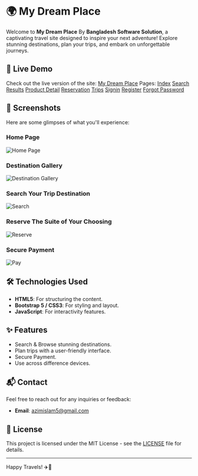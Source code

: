 # 🌍 My Dream Place

Welcome to **My Dream Place** By **Bangladesh Software Solution**, a captivating travel site designed to inspire your next adventure! Explore stunning destinations, plan your trips, and embark on unforgettable journeys.

## 🚀 Live Demo

Check out the live version of the site: [My Dream Place](https://travel.azimdev.me/)
Pages:
[Index](https://travel.azimdev.me/index.html)
[Search Results](https://travel.azimdev.me/search-results.html)
[Product Detail](https://travel.azimdev.me/product_detail.html)
[Reservation](https://travel.azimdev.me/checkout.html)
[Trips](https://travel.azimdev.me/checkout.html)
[Signin](https://travel.azimdev.me/signin.html)
[Register](https://travel.azimdev.me/register.html)
[Forgot Password](https://travel.azimdev.me/forget-password.html)


## 📸 Screenshots

Here are some glimpses of what you'll experience:

### Home Page
![Home Page](https://i.ibb.co.com/MZtFcMs/home-ss.png)

### Destination Gallery
![Destination Gallery](https://i.ibb.co.com/JjWpHxZ/gallary.png)

### Search Your Trip Destination
![Search](https://i.ibb.co.com/CP82kTV/search.png)

### Reserve The Suite of Your Choosing
![Reserve](https://i.ibb.co.com/0ZSgdTY/reserve.png)

### Secure Payment
![Pay](https://i.ibb.co.com/k9nnGFx/Pay.png)

## 🛠️ Technologies Used

- **HTML5**: For structuring the content.
- **Bootstrap 5 / CSS3**: For styling and layout.
- **JavaScript**: For interactivity features.

## ✨ Features

- Search & Browse stunning destinations.
- Plan trips with a user-friendly interface.
- Secure Payment.
- Use across difference devices.
  
## 📬 Contact

Feel free to reach out for any inquiries or feedback:

- **Email**: azimislam5@gmail.com

## 📄 License

This project is licensed under the MIT License - see the [LICENSE](LICENSE) file for details.

---

Happy Travels! ✈️🌴
